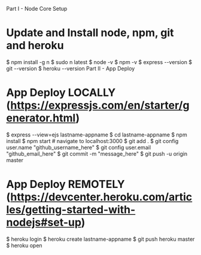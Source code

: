Part I - Node Core Setup
# Update and Install node, npm, git and heroku
$ npm install -g n
$ sudo n latest
$ node -v
$ npm -v
$ express --version
$ git --version 
$ heroku --version
Part II - App Deploy
# App Deploy LOCALLY (https://expressjs.com/en/starter/generator.html)
$ express --view=ejs lastname-appname
$ cd lastname-appname
$ npm install
$ npm start
	# navigate to localhost:3000
$ git add .
$ git config user.name "github_username_here"
$ git config user.email "github_email_here"
$ git commit -m "message_here"
$ git push -u origin master


# App Deploy REMOTELY (https://devcenter.heroku.com/articles/getting-started-with-nodejs#set-up)
$ heroku login
$ heroku create lastname-appname
$ git push heroku master
$ heroku open
